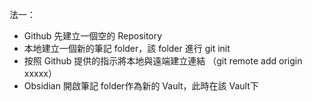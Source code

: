 
法一：
- Github 先建立一個空的 Repository
- 本地建立一個新的筆記 folder，該 folder 進行 git init
- 按照 Github 提供的指示將本地與遠端建立連結 （git remote add origin xxxxx）
- Obsidian 開啟筆記 folder作為新的 Vault，此時在該 Vault下